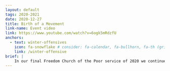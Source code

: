 ```yaml
---
layout: default
tags: 2020-2021
date: 2020-12-27
title: Birth of a Movement
link-name: Event video
link: https://www.youtube.com/watch?v=6ogk5mRdzfU
anchors:
  - text: winter-offensives
    icon: fa-snowflake # consider: fa-calendar, fa-bullhorn, fa-th (grid)
    link: /winter-offensive
brief: |
    In our final Freedom Church of the Poor service of 2020 we continue to focus on reclaiming the Christmas story. We are joined and led again by leaders from the National Union of the Homeless as part of the ongoing Winter Offensive. The struggles and leaders of the poor and dispossessed help reveal the deeper revolutionary power of these stories and this time of year.
---
```

